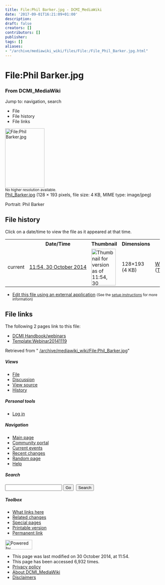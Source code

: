 ```yaml
---
title: File:Phil Barker.jpg - DCMI_MediaWiki
date: '2017-09-01T16:21:09+01:00'
description: 
draft: false
creators: []
contributors: []
publisher: 
tags: []
aliases:
- "/archive/mediawiki_wiki/files/File:/File_Phil_Barker.jpg.html"
---
```


<a id="top"></a>
# File:Phil Barker.jpg

### From DCMI\_MediaWiki

Jump to: navigation, search
<!-- start content -->
- File
- File history
- File links

 [<img alt="File:Phil Barker.jpg" src="/images/8/8b/Phil_Barker.jpg" width="128" height="193">](/archive/mediawiki_wiki/files/Phil_Barker.jpg)  
<small>No higher resolution available.</small>  
 [Phil\_Barker.jpg](/images/8/8b/Phil_Barker.jpg)‎ (128 × 193 pixels, file size: 4 KB, MIME type: image/jpeg)

Portrait: Phil Barker

<!-- 
NewPP limit report
Preprocessor node count: 1/1000000
Post-expand include size: 0/2097152 bytes
Template argument size: 0/2097152 bytes
Expensive parser function count: 0/100
-->
## File history

Click on a date/time to view the file as it appeared at that time.

<table class="wikitable filehistory">
  <tr>
    <td></td>
    <th>Date/Time</th>
    <th>Thumbnail</th>
    <th>Dimensions</th>
    <th>User</th>
    <th>Comment</th>
  </tr>
  <tr>
    <td>current</td>
    <td class="filehistory-selected" style="white-space: nowrap;"><a href="/archive/mediawiki_wiki/files/Phil_Barker.jpg">11:54, 30 October 2014</a></td>
    <td><a href="/images/8/8b/Phil_Barker.jpg"><img alt="Thumbnail for version as of 11:54, 30 October 2014" src="/images/8/8b/Phil_Barker.jpg" width="79" height="119"></a></td>
    <td>128×193 <span style="white-space: nowrap;">(4 KB)</span>
    </td>
    <td>
      <a href="/index.php/User:WikiSysop" title="User:WikiSysop" class="mw-userlink">WikiSysop</a> <span style="white-space: nowrap;"> <span class="mw-usertoollinks">(<a href="/index.php?title=User_talk:WikiSysop&amp;action=edit&amp;redlink=1" class="new" title="User talk:WikiSysop (page does not exist)">Talk</a> | <a href="/index.php/Special:Contributions/WikiSysop" title="Special:Contributions/WikiSysop">contribs</a>)</span></span>
    </td>
    <td> <span class="comment">(Portrait: Phil Barker)</span>
    </td>
  </tr>
</table>

  

- [Edit this file using an external application](/index.php?title=File:Phil_Barker.jpg&action=edit&externaledit=true&mode=file "File:Phil Barker.jpg") <small>(See the <a href="http://www.mediawiki.org/wiki/Manual:External_editors" class="external text" rel="nofollow">setup instructions</a> for more information)</small>

## File links

The following 2 pages link to this file:

- [DCMI Handbook/webinars](/index.php/DCMI_Handbook/webinars "DCMI Handbook/webinars")
- [Template:Webinar20141119](/index.php/Template:Webinar20141119 "Template:Webinar20141119")

Retrieved from " [/archive/mediawiki_wiki/File:Phil\_Barker.jpg](/archive/mediawiki_wiki/files/File:/File:Phil_Barker.jpg.html)"

<!-- end content -->

##### Views

- [File](/archive/mediawiki_wiki/files/File:/File:Phil_Barker.jpg.html "View the file page [c]")
- [Discussion](/index.php?title=File_talk:Phil_Barker.jpg&action=edit&redlink=1 "Discussion about the content page [t]")
- [View source](/index.php?title=File:Phil_Barker.jpg&action=edit "This page is protected.
You can view its source [e]")
- [History](/index.php?title=File:Phil_Barker.jpg&action=history "Past revisions of this page [h]")

##### Personal tools

- [Log in](/index.php?title=Special:UserLogin&returnto=File:Phil_Barker.jpg "You are encouraged to log in; however, it is not mandatory [o]")

<script type="text/javascript"> if (window.isMSIE55) fixalpha(); </script>

##### Navigation

- [Main page](/index.php/Main_Page "Visit the main page [z]")
- [Community portal](/index.php/DCMI_MediaWiki:Community_portal "About the project, what you can do, where to find things")
- [Current events](/index.php/DCMI_MediaWiki:Current_events "Find background information on current events")
- [Recent changes](/index.php/Special:RecentChanges "The list of recent changes in the wiki [r]")
- [Random page](/index.php/Special:Random "Load a random page [x]")
- [Help](/index.php/Help:Contents "The place to find out")

##### <label for="searchInput">Search</label>

<form action="/index.php" id="searchform">
				<input type="hidden" name="title" value="Special:Search">
				<input id="searchInput" title="Search DCMI_MediaWiki" accesskey="f" type="search" name="search">
				<input type="submit" name="go" class="searchButton" id="searchGoButton" value="Go" title="Go to a page with this exact name if exists"> 
				<input type="submit" name="fulltext" class="searchButton" id="mw-searchButton" value="Search" title="Search the pages for this text">
			</form>

##### Toolbox

- [What links here](/index.php/Special:WhatLinksHere/File:Phil_Barker.jpg "List of all wiki pages that link here [j]")
- [Related changes](/index.php/Special:RecentChangesLinked/File:Phil_Barker.jpg "Recent changes in pages linked from this page [k]")
- [Special pages](/index.php/Special:SpecialPages "List of all special pages [q]")
- [Printable version](/index.php?title=File:Phil_Barker.jpg&printable=yes "Printable version of this page [p]")
- [Permanent link](/index.php?title=File:Phil_Barker.jpg&oldid=8605 "Permanent link to this revision of the page")

<!-- end of the left (by default at least) column -->

 [<img src="/skins/common/images/poweredby_mediawiki_88x31.png" height="31" width="88" alt="Powered by MediaWiki">](http://www.mediawiki.org/)

- This page was last modified on 30 October 2014, at 11:54.
- This page has been accessed 6,932 times.
- [Privacy policy](/index.php/DCMI_MediaWiki:Privacy_policy "DCMI MediaWiki:Privacy policy")
- [About DCMI\_MediaWiki](/index.php/DCMI_MediaWiki:About "DCMI MediaWiki:About")
- [Disclaimers](/index.php/DCMI_MediaWiki:General_disclaimer "DCMI MediaWiki:General disclaimer")

<script>if (window.runOnloadHook) runOnloadHook();</script><!-- Served in 0.453 secs. -->
